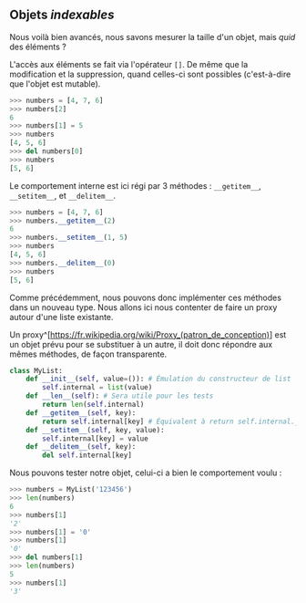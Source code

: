 ## Objets *indexables*

Nous voilà bien avancés, nous savons mesurer la taille d'un objet, mais *quid* des éléments ?

L'accès aux éléments se fait via l'opérateur `[]`. De même que la modification et la suppression, quand celles-ci sont possibles (c'est-à-dire que l'objet est mutable).

```python
>>> numbers = [4, 7, 6]
>>> numbers[2]
6
>>> numbers[1] = 5
>>> numbers
[4, 5, 6]
>>> del numbers[0]
>>> numbers
[5, 6]
```

Le comportement interne est ici régi par 3 méthodes : `__getitem__`, `__setitem__`, et `__delitem__`.

```python
>>> numbers = [4, 7, 6]
>>> numbers.__getitem__(2)
6
>>> numbers.__setitem__(1, 5)
>>> numbers
[4, 5, 6]
>>> numbers.__delitem__(0)
>>> numbers
[5, 6]
```

Comme précédemment, nous pouvons donc implémenter ces méthodes dans un nouveau type. Nous allons ici nous contenter de faire un proxy autour d'une liste existante.

Un proxy^[<https://fr.wikipedia.org/wiki/Proxy_(patron_de_conception)>] est un objet prévu pour se substituer à un autre, il doit donc répondre aux mêmes méthodes, de façon transparente.

```python
class MyList:
    def __init__(self, value=()): # Émulation du constructeur de list
        self.internal = list(value)
    def __len__(self): # Sera utile pour les tests
        return len(self.internal)
    def __getitem__(self, key):
        return self.internal[key] # Équivalent à return self.internal.__getitem__(key)
    def __setitem__(self, key, value):
        self.internal[key] = value
    def __delitem__(self, key):
        del self.internal[key]
```

Nous pouvons tester notre objet, celui-ci a bien le comportement voulu :

```python
>>> numbers = MyList('123456')
>>> len(numbers)
6
>>> numbers[1]
'2'
>>> numbers[1] = '0'
>>> numbers[1]
'0'
>>> del numbers[1]
>>> len(numbers)
5
>>> numbers[1]
'3'
```
